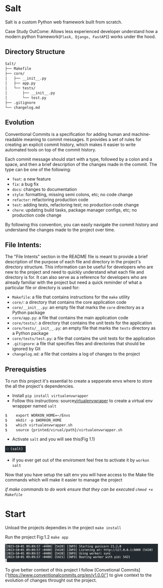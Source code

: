 # Salt

Salt is a custom Python web framework built from scratch.

Case Study OutCome: Allows less experienced developer understand how a modern python framework(`Flask, Django, FastAPI`) works under the hood.

## Directory Structure
```
Salt/
├── Makefile
├── core/
│   ├── __init__.py
│   ├── app.py
│   └── tests/
│       ├── __init__.py
│       └── test.py
├── .gitignore
└── changelog.md
```

## Evolution

Conventional Commits is a specification for adding human and machine-readable meaning to commit messages. It provides a set of rules for creating an explicit commit history, which makes it easier to write automated tools on top of the commit history.

Each commit message should start with a type, followed by a colon and a space, and then a brief description of the changes made in the commit. The type can be one of the following:

- `feat`: a new feature
- `fix`: a bug fix
- `docs`: changes to documentation
- `style`: formatting, missing semi colons, etc; no code change
- `refactor`: refactoring production code
- `test`: adding tests, refactoring test; no production code change
- `chore`: updating build tasks, package manager configs, etc; no production code change

By following this convention, you can easily navigate the commit history and understand the changes made to the project over time.


## File Intents:
The "File Intents" section in the README file is meant to provide a brief description of the purpose of each file and directory in the project's directory structure. This information can be useful for developers who are new to the project and need to quickly understand what each file and directory is for. It can also serve as a reference for developers who are already familiar with the project but need a quick reminder of what a particular file or directory is used for:
- `Makefile`: a file that contains instructions for the `make` utility
- `core/`: a directory that contains the core application code
- `core/__init__.py`: an empty file that marks the `core` directory as a Python package
- `core/app.py`: a file that contains the main application code
- `core/tests/`: a directory that contains the unit tests for the application
- `core/tests/__init__.py`: an empty file that marks the `tests` directory as a Python package
- `core/tests/test.py`: a file that contains the unit tests for the application
- `.gitignore`: a file that specifies files and directories that should be ignored by Git
- `changelog.md`: a file that contains a log of changes to the project
 

## Prerequisties

To run this project it's essential to create a sepperate envs where to store the all the project's dependencies.

- Install  `pip install virtualenvwrapper`
- Follow this instructions: source[virtualenvwraper]('https://virtualenvwrapper.readthedocs.io/en/latest/') to create a virtual env wrappper named `salt`
```
$    export WORKON_HOME=~/Envs
$    mkdir -p $WORKON_HOME
$    which virtualenvwrapper.sh
$    source {printed/virual/path}/virtualenvwrapper.sh
```

- Activate `salt` and you will see this(Fig 1.1)




![Figure 1.1: salt-env](salt-env.png "Figure 1.1: Salt environment")

- if you ever get out of the enviroment feel free to activate it by `workon salt`



Now that you have setup the salt env you will have access to the Make file commands
which will make it easier to manage the project

_if make commands to do work ensure that they can be executed `chmod +x Makefile`_


# Start
Unload the projects dependies in the project
`make install`

Run the project Fig:1.2
`make app`


![Fig:1.2: salt-server](salt-server.png "Fig:1.2: salt-server")


To give better context of this project I follow [Convetional Commits]('https://www.conventionalcommits.org/en/v1.0.0/'] to give context to the evolution of changes throught out the project.

